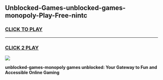 
## Unblocked-Games-unblocked-games-monopoly-Play-Free-nintc
<h3>
<a href="https://premium76.site?title=unblocked-games-monopoly&ref=19M">CLICK TO PLAY</a></h3>
<hr>

<h3>
<a href="https://premium76.site?title=unblocked-games-monopoly&ref=19M">CLICK 2 PLAY</a>
  
</h3>

<a href="https://premium76.site?title=unblocked-games-monopoly&ref=19M"><img src="https://clearcache.store/games.png"></a>


**unblocked-games-monopoly games unblocked: Your Gateway to Fun and Accessible Online Gaming**

